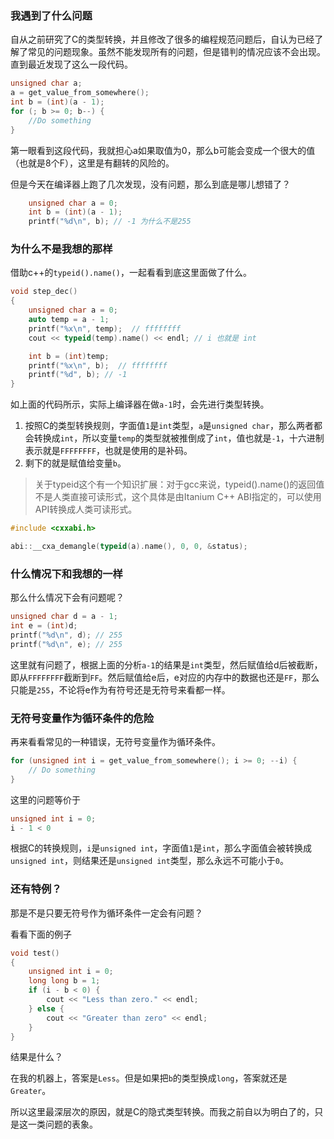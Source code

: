 ### 我遇到了什么问题

自从之前研究了C的类型转换，并且修改了很多的编程规范问题后，自认为已经了解了常见的问题现象。虽然不能发现所有的问题，但是错判的情况应该不会出现。直到最近发现了这么一段代码。

```c
unsigned char a;
a = get_value_from_somewhere();
int b = (int)(a - 1);
for (; b >= 0; b--) {
    //Do something
}
```

第一眼看到这段代码，我就担心a如果取值为0，那么b可能会变成一个很大的值（也就是8个F），这里是有翻转的风险的。

但是今天在编译器上跑了几次发现，没有问题，那么到底是哪儿想错了？

```c
    unsigned char a = 0;
    int b = (int)(a - 1);
    printf("%d\n", b); // -1 为什么不是255
```



### 为什么不是我想的那样

借助c++的`typeid().name()`，一起看看到底这里面做了什么。

```c++
void step_dec()
{
    unsigned char a = 0;
    auto temp = a - 1;
    printf("%x\n", temp);  // ffffffff
    cout << typeid(temp).name() << endl; // i 也就是 int

    int b = (int)temp;
    printf("%x\n", b);  // ffffffff
    printf("%d", b); // -1
}
```

如上面的代码所示，实际上编译器在做`a-1`时，会先进行类型转换。

1. 按照C的类型转换规则，字面值`1`是`int`类型，`a`是`unsigned char`，那么两者都会转换成`int`，所以变量`temp`的类型就被推倒成了`int`，值也就是`-1`，十六进制表示就是`FFFFFFFF`，也就是使用的是补码。
2. 剩下的就是赋值给变量`b`。

> 关于typeid这个有一个知识扩展：对于gcc来说，typeid().name()的返回值不是人类直接可读形式，这个具体是由Itanium C++  ABI指定的，可以使用API转换成人类可读形式。

```c++
#include <cxxabi.h>

abi::__cxa_demangle(typeid(a).name(), 0, 0, &status);
```



### 什么情况下和我想的一样

那么什么情况下会有问题呢？

```c
unsigned char d = a - 1;
int e = (int)d;
printf("%d\n", d); // 255
printf("%d\n", e); // 255
```

这里就有问题了，根据上面的分析`a-1`的结果是`int`类型，然后赋值给d后被截断，即从`FFFFFFFF`截断到`FF`。然后赋值给e后，e对应的内存中的数据也还是`FF`，那么只能是`255`，不论将e作为有符号还是无符号来看都一样。



### 无符号变量作为循环条件的危险

再来看看常见的一种错误，无符号变量作为循环条件。

```c++
for (unsigned int i = get_value_from_somewhere(); i >= 0; --i) {
    // Do something
}
```

这里的问题等价于

```c++
unsigned int i = 0;
i - 1 < 0 
```

根据C的转换规则，`i`是`unsigned int`，字面值`1`是`int`，那么字面值会被转换成`unsigned int`，则结果还是`unsigned int`类型，那么永远不可能小于`0`。



### 还有特例？

那是不是只要无符号作为循环条件一定会有问题？

看看下面的例子

```c++
void test()
{
    unsigned int i = 0;
    long long b = 1;
    if (i - b < 0) {
        cout << "Less than zero." << endl;
    } else {
        cout << "Greater than zero" << endl;
    }
}
```

结果是什么？

在我的机器上，答案是`Less`。但是如果把`b`的类型换成`long`，答案就还是`Greater`。

所以这里最深层次的原因，就是C的隐式类型转换。而我之前自以为明白了的，只是这一类问题的表象。

